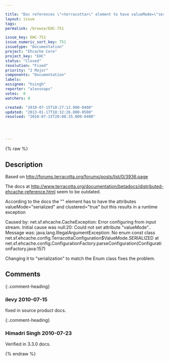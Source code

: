 ```yaml
---

title: "Doc references \"<terracotta>\" element to have valueMode=\"serialized\" rather than \"serialization\""
layout: issue
tags: 
permalink: /browse/EHC-751

issue_key: EHC-751
issue_numeric_sort_key: 751
issuetype: "Documentation"
project: "Ehcache Core"
project_key: "EHC"
status: "Closed"
resolution: "Fixed"
priority: "2 Major"
components: "Documentation"
labels: 
assignee: "hsingh"
reporter: "alexsnaps"
votes:  0
watchers: 0

created: "2010-07-15T10:27:12.000-0400"
updated: "2013-01-17T18:32:26.000-0500"
resolved: "2010-07-15T20:08:35.000-0400"




---
```


{% raw %}

## Description

<div markdown="1" class="description">

Based on http://forums.terracotta.org/forums/posts/list/0/3936.page

The docs at http://www.terracotta.org/documentation/betadocs/distributed-ehcache-reference.html seem to be outdated. 

According to the docs the "<terracotta>" element has to have the attributes valueMode="serialized" and clustered="true" but this results in a runtime exception 

Caused by: net.sf.ehcache.CacheException: Error configuring from input stream. Initial cause was null:20: Could not set attribute "valueMode".. Message was: java.lang.IllegalArgumentException: No enum const class net.sf.ehcache.config.TerracottaConfiguration$ValueMode.SERIALIZED 
at net.sf.ehcache.config.ConfigurationFactory.parseConfiguration(ConfigurationFactory.java:157) 

Changing it to "serialization" to match the Enum class fixes the problem.

</div>

## Comments


{:.comment-heading}
### **ilevy** <span class="date">2010-07-15</span>

<div markdown="1" class="comment">

fixed in source product docs.

</div>


{:.comment-heading}
### **Himadri Singh** <span class="date">2010-07-23</span>

<div markdown="1" class="comment">

Verified in 3.3.0 docs.

</div>



{% endraw %}
